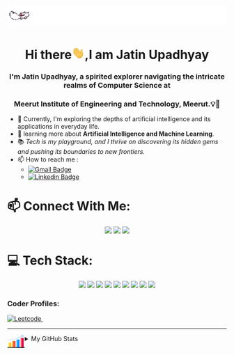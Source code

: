 <h1 align="center"><img src="https://github.com/OPTIMUS-PRIME2001/OPTIMUS-PRIME2001/blob/master/workflows/transparent_keubey.gif?raw=true)](https://github.com/OPTIMUS-PRIME2001/OPTIMUS-PRIME2001/blob/master/workflows/transparent_keubey.gif?raw=true"></h1>
<h1 align="center">Hi there<img src="https://raw.githubusercontent.com/ABSphreak/ABSphreak/master/gifs/Hi.gif" width="30px">,I am Jatin Upadhyay</h1>
<h3 align="center">I'm Jatin Upadhyay, a spirited explorer navigating the intricate realms of Computer Science at</h3>
<h3 align="center"> Meerut Institute of Engineering and Technology, Meerut.💡🚀</h3>

- 🔭 Currently, I'm exploring the depths of artificial intelligence and its applications in everyday life.
- 🌱 learning more about **Artificial Intelligence and Machine Learning**.
- 📚 *Tech is my playground, and I thrive on discovering its hidden gems and pushing its boundaries to new frontiers.*
- 📫 How to reach me :
  * [![Gmail Badge](https://img.shields.io/badge/-connectwithjatinupadhyay@gmail.com-c14438?style=plastic&logo=Gmail&logoColor=white&link=mailto:connectwithjatinupadhyay@gmail.com)](mailto:connectwithjatinupadhyay@gmail.com)
  * [![Linkedin Badge](https://img.shields.io/badge/-jatinupadhyayy-ffffff?style=plastic&logo=Linkedin&logoColor=blue&link=mailto:connectwithjatinupadhyay@gmail.com)](https://www.linkedin.com/in/jatinupadhyayy/)



# 📫 Connect With Me:
<div align="center">
<a href="https://www.linkedin.com/in/jatinupadhyayy"><img src="https://user-images.githubusercontent.com/74038190/235294012-0a55e343-37ad-4b0f-924f-c8431d9d2483.gif" width="100"></a>
<a href="https://www.instagram.com/jatinupadhyayy"><img src="https://user-images.githubusercontent.com/74038190/235294013-a33e5c43-a01c-43f6-b44d-a406d8b4ab75.gif" width="100"></a>
<a href="https://www.twitter.com/jatinupadhyayy"><img src="https://user-images.githubusercontent.com/74038190/235294011-b8074c31-9097-4a65-a594-4151b58743a8.gif" width="100"></a>
</div>


# 💻 Tech Stack:
<div align="center">
<img src="https://github.com/jatinupadhyayy/jatinupadhyayy/assets/161996867/131c08e7-2543-423e-96d1-5497cc46ab88" width="60">
<img src="https://github.com/jatinupadhyayy/jatinupadhyayy/assets/161996867/0dcd4d94-84fe-4b43-b65b-fb07905ecf5f" width="60">
<img src="https://github.com/jatinupadhyayy/jatinupadhyayy/assets/161996867/604aa371-dbde-431e-89d6-0c37b3ea1e42" width="60">
<img src="https://user-images.githubusercontent.com/74038190/212257468-1e9a91f1-b626-4baa-b15d-5c385dfa7ed2.gif"width="60">
<img src="https://user-images.githubusercontent.com/74038190/212257465-7ce8d493-cac5-494e-982a-5a9deb852c4b.gif" width="60">
<img src="https://user-images.githubusercontent.com/74038190/212281775-b468df30-4edc-4bf8-a4ee-f52e1aaddc86.gif" width="60">
<img src="https://github.com/Anmol-Baranwal/Cool-GIFs-For-GitHub/assets/74038190/29fd6286-4e7b-4d6c-818f-c4765d5e39a9" width="60">
<img src="https://github.com/Anmol-Baranwal/Cool-GIFs-For-GitHub/assets/74038190/67f477ed-6624-42da-99f0-1a7b1a16eecb" width="60">
<img src="https://github.com/Anmol-Baranwal/Cool-GIFs-For-GitHub/assets/74038190/3fb2cdf6-8920-462e-87a4-95af376418aa" width="60">
</div>

<h3 align="left">Coder Profiles:</h3>
<p align="left"> 
<a href="https://leetcode.com/jatinupadhyayy" target="_blank"> <img src="https://cdn.iconscout.com/icon/free/png-512/free-leetcode-3521542-2944960.png" alt="Leetcode" height="30"/> </a>
&emsp;&emsp;
</p>
<hr></hr>
<details>
<summary>
<img align="left" src="https://github.com/OPTIMUS-PRIME2001/OPTIMUS-PRIME2001/blob/faf611405777dc6dd4f1a57fdd0b5d272ce842ea/workflows/increase.svg" alt="OPTIMUS-PRIME2001stats" width="40" height="30">My GitHub Stats
</summary>  
</details>
 
